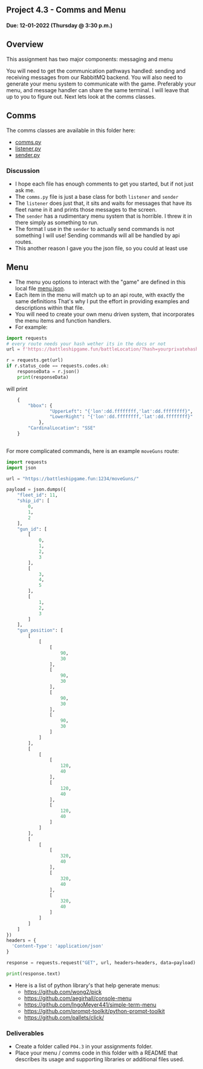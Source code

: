 ## Project 4.3 - Comms and Menu
#### Due: 12-01-2022 (Thursday @ 3:30 p.m.)

## Overview

This assignment has two major components: messaging and menu

You will need to get the communication pathways handled: sending and receiving messages from our RabbitMQ backend. You will also need to generate your menu system to communicate with the game. Preferably your menu, and message handler can share the same terminal. I will leave that up to you to figure out. Next lets look at the comms classes.


## Comms

The comms classes are available in this folder here:
- [comms.py](./commsCode/comms.py)
- [listener.py](./commsCode/listener.py)
- [sender.py](./commsCode/sender.py)

### Discussion
- I hope each file has enough comments to get you started, but if not just ask me. 
- The `comms.py` file is just a base class for both `listener` and `sender`
- The `listener` does just that, it sits and waits for messages that have its fleet name in it and prints those messages to the screen.
- The `sender` has a rudimentary menu system that is horrible. I threw it in there simply as something to run. 
- The format I use in the `sender` to actually send commands is not something I will use! Sending commands will all be handled by api routes.
- This another reason I gave you the json file, so you could at least use 

## Menu

- The menu you options to interact with the "game" are defined in this local file [menu.json](./menu.json).
- Each item in the menu will match up to an api route, with exactly the same definitions That's why I put the effort in providing examples and descriptions within that file.
- You will need to create your own menu driven system, that incorporates the menu items and function handlers. 
- For example:

```python
import requests
# every route needs your hash wether its in the docs or not
url = f'https://battleshipgame.fun/battleLocation/?hash=yourprivatehashkey&fleet_id=us_navy'

r = requests.get(url)
if r.status_code == requests.codes.ok:
    responseData = r.json() 
    print(responseData)
```
will print

```python
    {
        "bbox": {
                "UpperLeft": "{'lon':dd.ffffffff,'lat':dd.ffffffff}",
                "LowerRight": "{'lon':dd.ffffffff,'lat':dd.ffffffff}"
            },
        "CardinalLocation": "SSE"
    }
        
```

For more complicated commands, here is an example `moveGuns` route:

```python
import requests
import json

url = "https://battleshipgame.fun:1234/moveGuns/"

payload = json.dumps({
    "fleet_id": 11,
    "ship_id": [
        0,
        1,
        2
    ],
    "gun_id": [
        [
            0,
            1,
            2,
            3
        ],
        [
            3,
            4,
            5
        ],
        [
            1,
            2,
            3
        ]
    ],
    "gun_position": [
        [
            [
                [
                    90,
                    30
                ],
                [
                    90,
                    30
                ],
                [
                    90,
                    30
                ],
                [
                    90,
                    30
                ]
            ]
        ],
        [
            [
                [
                    120,
                    40
                ],
                [
                    120,
                    40
                ],
                [
                    120,
                    40
                ]
            ]
        ],
        [
            [
                [
                    320,
                    40
                ],
                [
                    320,
                    40
                ],
                [
                    320,
                    40
                ]
            ]
        ]
    ]
})
headers = {
  'Content-Type': 'application/json'
}

response = requests.request("GET", url, headers=headers, data=payload)

print(response.text)
```

- Here is a list of python library's that help generate menus:
    - https://github.com/wong2/pick
    - https://github.com/aegirhall/console-menu
    - https://github.com/IngoMeyer441/simple-term-menu
    - https://github.com/prompt-toolkit/python-prompt-toolkit
    - https://github.com/pallets/click/


### Deliverables

- Create a folder called `P04.3` in your assignments folder.
- Place your menu / comms code in this folder with a README that describes its usage and supporting libraries or additional files used. 



